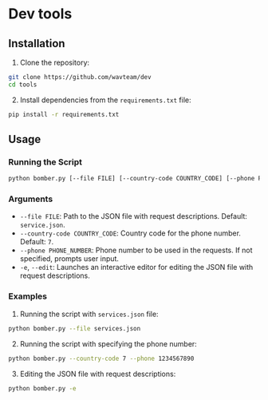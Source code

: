 # Dev tools

## Installation

1. Clone the repository:

```bash
git clone https://github.com/wavteam/dev
cd tools
```

2. Install dependencies from the `requirements.txt` file:

```bash
pip install -r requirements.txt
```

## Usage

### Running the Script

```bash
python bomber.py [--file FILE] [--country-code COUNTRY_CODE] [--phone PHONE_NUMBER] [-e]
```

### Arguments

- `--file FILE`: Path to the JSON file with request descriptions. Default: `service.json`.
- `--country-code COUNTRY_CODE`: Country code for the phone number. Default: `7`.
- `--phone PHONE_NUMBER`: Phone number to be used in the requests. If not specified, prompts user input.
- `-e`, `--edit`: Launches an interactive editor for editing the JSON file with request descriptions.

### Examples

1. Running the script with `services.json` file:

```bash
python bomber.py --file services.json
```

2. Running the script with specifying the phone number:

```bash
python bomber.py --country-code 7 --phone 1234567890
```

3. Editing the JSON file with request descriptions:

```bash
python bomber.py -e
```